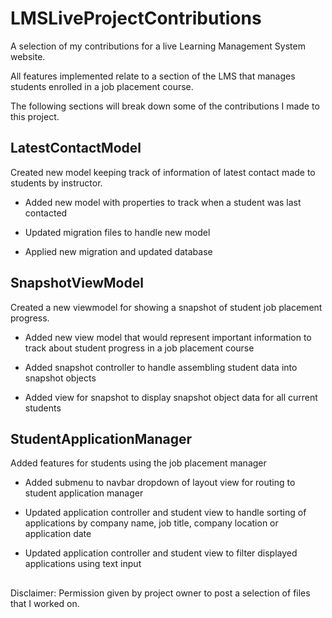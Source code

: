 # LMSLiveProjectContributions
A selection of my contributions for a live Learning Management System website.

All features implemented relate to a section of the LMS that manages students enrolled in a job placement course.

The following sections will break down some of the contributions I made to this project.

## LatestContactModel

Created new model keeping track of information of latest contact made to students by instructor.

* Added new model with properties to track when a student was last contacted

* Updated migration files to handle new model

* Applied new migration and updated database

## SnapshotViewModel

Created a new viewmodel for showing a snapshot of student job placement progress.

* Added new view model that would represent important information to track about student progress in a job placement course

* Added snapshot controller to handle assembling student data into snapshot objects

* Added view for snapshot to display snapshot object data for all current students

## StudentApplicationManager

Added features for students using the job placement manager

* Added submenu to navbar dropdown of layout view for routing to student application manager 

* Updated application controller and student view to handle sorting of applications by company name, job title, company location or application date

* Updated application controller and student view to filter displayed applications using text input

##
Disclaimer: Permission given by project owner to post a selection of files that I worked on.

